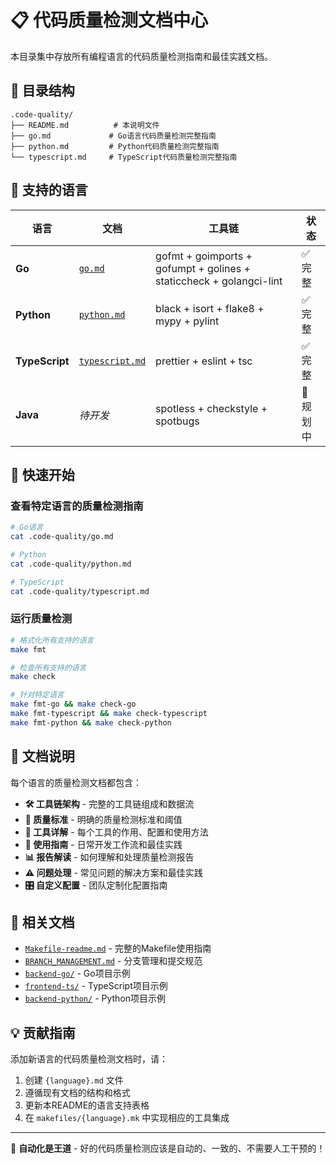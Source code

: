 # 📋 代码质量检测文档中心

本目录集中存放所有编程语言的代码质量检测指南和最佳实践文档。

## 📁 目录结构

```
.code-quality/
├── README.md          # 本说明文件
├── go.md             # Go语言代码质量检测完整指南
├── python.md         # Python代码质量检测完整指南
└── typescript.md     # TypeScript代码质量检测完整指南
```

## 🎯 支持的语言

| 语言 | 文档 | 工具链 | 状态 |
|------|------|--------|------|
| **Go** | [`go.md`](./go.md) | gofmt + goimports + gofumpt + golines + staticcheck + golangci-lint | ✅ 完整 |
| **Python** | [`python.md`](./python.md) | black + isort + flake8 + mypy + pylint | ✅ 完整 |
| **TypeScript** | [`typescript.md`](./typescript.md) | prettier + eslint + tsc | ✅ 完整 |
| **Java** | *待开发* | spotless + checkstyle + spotbugs | 🚧 规划中 |

## 🚀 快速开始

### 查看特定语言的质量检测指南
```bash
# Go语言
cat .code-quality/go.md

# Python  
cat .code-quality/python.md

# TypeScript
cat .code-quality/typescript.md
```

### 运行质量检测
```bash
# 格式化所有支持的语言
make fmt

# 检查所有支持的语言
make check

# 针对特定语言
make fmt-go && make check-go
make fmt-typescript && make check-typescript
make fmt-python && make check-python
```

## 📖 文档说明

每个语言的质量检测文档都包含：

- **🛠️ 工具链架构** - 完整的工具链组成和数据流
- **🎯 质量标准** - 明确的质量检测标准和阈值
- **🔧 工具详解** - 每个工具的作用、配置和使用方法  
- **🚀 使用指南** - 日常开发工作流和最佳实践
- **📊 报告解读** - 如何理解和处理质量检测报告
- **⚠️ 问题处理** - 常见问题的解决方案和最佳实践
- **🎛️ 自定义配置** - 团队定制化配置指南

## 🔗 相关文档

- [`Makefile-readme.md`](../Makefile-readme.md) - 完整的Makefile使用指南
- [`BRANCH_MANAGEMENT.md`](../BRANCH_MANAGEMENT.md) - 分支管理和提交规范
- [`backend-go/`](../backend-go/) - Go项目示例
- [`frontend-ts/`](../frontend-ts/) - TypeScript项目示例  
- [`backend-python/`](../backend-python/) - Python项目示例

## 💡 贡献指南

添加新语言的代码质量检测文档时，请：

1. 创建 `{language}.md` 文件
2. 遵循现有文档的结构和格式
3. 更新本README的语言支持表格
4. 在 `makefiles/{language}.mk` 中实现相应的工具集成

---

🤖 **自动化是王道** - 好的代码质量检测应该是自动的、一致的、不需要人工干预的！
